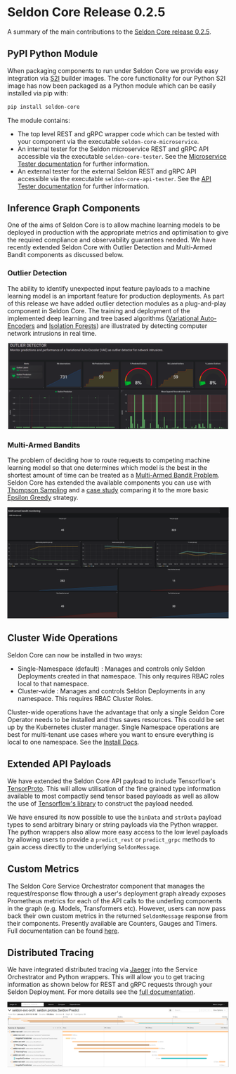 # Seldon Core Release 0.2.5

A summary of the main contributions to the [Seldon Core release 0.2.5](https://github.com/SeldonIO/seldon-core/releases/tag/v0.2.5).

## PyPI Python Module

When packaging components to run under Seldon Core we provide easy integration via [S2I](https://github.com/openshift/source-to-image) builder images. The core functionality for our Python S2I image has now been packaged as a Python module which can be easily installed via pip with:

```bash
pip install seldon-core
```

The module contains:

 * The top level REST and gRPC wrapper code which can be tested with your component via the executable `seldon-core-microservice`.
 * An internal tester for the Seldon microservice REST and gRPC API accessible via the executable `seldon-core-tester`. See the [Microservice Tester documentation](https://github.com/SeldonIO/seldon-core/blob/master/docs/api-testing.md#microservice-api-tester) for further information.
 * An external tester for the external Seldon REST and gRPC API  accessible via the executable `seldon-core-api-tester`. See the [API Tester documentation](https://github.com/SeldonIO/seldon-core/blob/master/docs/api-testing.md#seldon-core-api-tester) for further information.

## Inference Graph Components
One of the aims of Seldon Core is to allow machine learning models to be deployed in production with the appropriate metrics and optimisation to give the required compliance and observability guarantees needed. We have recently extended Seldon Core with Outlier Detection and Multi-Armed Bandit components as discussed below.

### Outlier Detection
The ability to identify unexpected input feature payloads to a machine learning model is an important feature for production deployments. As part of this release we have added outlier detection modules as a plug-and-play component in Seldon Core. The training and deployment of the implemented deep learning and tree based algorithms ([Variational Auto-Encoders](https://github.com/SeldonIO/seldon-core/tree/master/components/outlier-detection/vae) and [Isolation Forests](https://github.com/SeldonIO/seldon-core/tree/master/components/outlier-detection/isolation-forest)) are illustrated by detecting computer network intrusions in real time.

![outlier dashboard](./outlier-detection-dashboard.png)

### Multi-Armed Bandits

The problem of deciding how to route requests to competing machine learning model so that one determines which model is the best in the shortest amount of time can be treated as a [Multi-Armed Bandit Problem](https://en.wikipedia.org/wiki/Multi-armed_bandit). Seldon Core has extended the available components you can use with [Thompson Sampling](https://github.com/SeldonIO/seldon-core/tree/master/components/routers/thompson-sampling) and a [case study](https://github.com/SeldonIO/seldon-core/blob/master/components/routers/case_study/credit_card_default.ipynb) comparing it to the more basic [Epsilon Greedy](https://github.com/SeldonIO/seldon-core/tree/master/components/routers/epsilon-greedy) strategy.

![mab dashbaord](./mab-dashboard.png)

## Cluster Wide Operations
Seldon Core can now be installed in two ways:

 * Single-Namespace (default) : Manages and controls only Seldon Deployments created in that namespace. This only requires RBAC roles local to that namespace.
 * Cluster-wide : Manages and controls Seldon Deployments in any namespace. This requires RBAC Cluster Roles.

Cluster-wide operations have the advantage that only a single Seldon Core Operator needs to be installed and thus saves resources. This could be set up by the Kubernetes cluster manager. Single Namespace operations are best for multi-tenant use cases where you want to ensure everything is local to one namespace. See the [Install Docs](https://github.com/SeldonIO/seldon-core/blob/master/docs/install.md).

## Extended API Payloads

We have extended the Seldon Core API payload to include Tensorflow's [TensorProto](https://github.com/SeldonIO/seldon-core/blob/4149c6aeb11be518ec8589fd91599242c907e681/proto/prediction.proto#L29). This will allow utilisation of the fine grained type information available to most compactly send tensor based payloads as well as allow the use of [Tensorflow's library](https://www.tensorflow.org/api_docs/python/tf/make_tensor_proto) to construct the payload needed.

We have ensured its now possible to use the `binData` and `strData` payload types to send arbitrary binary or string payloads via the Python wrapper. The python wrappers also allow more easy access to the low level payloads by allowing users to provide a `predict_rest` or `predict_grpc` methods to gain access directly to the underlying `SeldonMessage`.

## Custom Metrics

The Seldon Core Service Orchestrator component that manages the request/response flow through a user's deployment graph already exposes Prometheus metrics for each of the API calls to the underling components in the graph (e.g. Models, Transformers etc). However, users can now pass back their own custom metrics in the returned `SeldonMessage` response from their components. Presently available are Counters, Gauges and Timers. Full documentation can be found [here](https://github.com/SeldonIO/seldon-core/blob/master/docs/custom_metrics.md).

## Distributed Tracing
We have integrated distributed tracing via [Jaeger](https://www.jaegertracing.io/) into the Service Orchestrator and Python wrappers. This will allow you to get tracing information as shown below for REST and gRPC requests through your Seldon Deployment. For more details see the [full documentation](../distributed-tracing.md).

![mab dashbaord](./dist-tracing.png)
